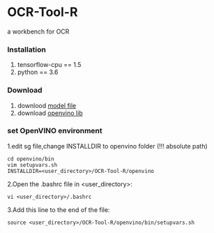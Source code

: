 # OCR-Tool-R
a workbench for OCR




### Installation
1. tensorflow-cpu == 1.5
2. python == 3.6


### Download
1. downlood [model file](https://drive.google.com/open?id=1wZG5i1cu-Qf_4hn4W5m9m3fKCNYrvVDK)
2. download [openvino lib](https://drive.google.com/open?id=1YDP3iyOlTvmLAsEaQrGzxeYgVAElvA_I)

### set OpenVINO environment
1.edit sg file,change INSTALLDIR to openvino folder (!!! absolute path)
```
cd openvino/bin
vim setupvars.sh
INSTALLDIR=<user_directory>/OCR-Tool-R/openvino
```
2.Open the .bashrc file in <user_directory>: 
```
vi <user_directory>/.bashrc
```
3.Add this line to the end of the file: 
```
source <user_directory>/OCR-Tool-R/openvino/bin/setupvars.sh
```

